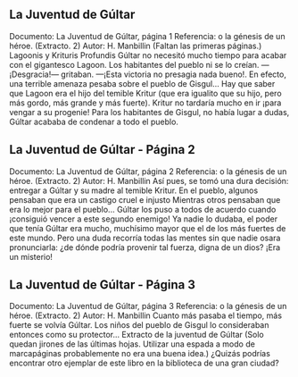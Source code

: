 ## La Juventud de Gúltar
Documento: La Juventud de Gúltar, página 1
Referencia: o la génesis de un héroe. (Extracto. 2)
Autor: H. Manbillin
(Faltan las primeras páginas.)
Lagoonis y Krituris Profundis
Gúltar no necesitó mucho tiempo para acabar con el gigantesco Lagoon. Los habitantes del pueblo ni se lo creían. —¡Desgracia!— gritaban. —¡Esta victoria no presagia nada bueno!. En efecto, una terrible amenaza pesaba sobre el pueblo de Gisgul...
Hay que saber que Lagoon era el hijo del temible Kritur (que era igualito que su hijo, pero más gordo, más grande y más fuerte). Kritur no tardaría mucho en ir ¡para vengar a su progenie! Para los habitantes de Gisgul, no había lugar a dudas, Gúltar acababa de condenar a todo el pueblo.

## La Juventud de Gúltar - Página 2
Documento: La Juventud de Gúltar, página 2
Referencia: o la génesis de un héroe. (Extracto. 2)
Autor: H. Manbillin
Así pues, se tomó una dura decisión: entregar a Gúltar y su madre al temible Kritur. En el pueblo, algunos pensaban que era un castigo cruel e injusto Mientras otros pensaban que era lo mejor para el pueblo...
Gúltar los puso a todos de acuerdo cuando ¡consiguió vencer a este segundo enemigo! Ya nadie lo dudaba, el poder que tenía Gúltar era mucho, muchísimo mayor que el de los más fuertes de este mundo. Pero una duda recorría todas las mentes sin que nadie osara pronunciarla: ¿de dónde podría provenir tal fuerza, digna de un dios? ¡Era un misterio!

## La Juventud de Gúltar - Página 3
Documento: La Juventud de Gúltar, página 3
Referencia: o la génesis de un héroe. (Extracto. 2)
Autor: H. Manbillin
Cuanto más pasaba el tiempo, más fuerte se volvía Gúltar. Los niños del pueblo de Gisgul lo consideraban entonces como su protector...
Extracto de la juventud de Gúltar
(Solo quedan jirones de las últimas hojas. Utilizar una espada a modo de marcapáginas probablemente no era una buena idea.)
¿Quizás podrías encontrar otro ejemplar de este libro en la biblioteca de una gran ciudad?
